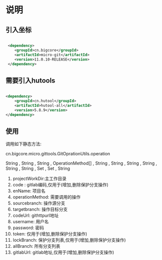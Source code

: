 # 说明

## 引入坐标

```xml

 <dependency>
    <groupId>cn.bigcore</groupId>
    <artifactId>micro-git</artifactId>
    <version>11.0.10-RELEASE</version>
 </dependency>

```
     
     
     
## 需要引入hutools

```xml

<dependency>
    <groupId>cn.hutool</groupId>
    <artifactId>hutool-all</artifactId>
    <version>5.8.9</version>
</dependency>

```


## 使用

调用如下静态方法:

cn.bigcore.micro.gittools.GitOprationUtils.operation

String , String , String , OperationMethod[] , String , String , String , String , String , String , Set<String> , Set<String> , String 

1. projectWorkDir:主工作目录
2. code : gitlab编码,仅用于(增加,删除保护分支操作)
3. enName: 项目名
4. operationMethod: 需要调用的操作
5. sourcebranch: 操作源分支
6. targetbranch: 操作目标分支
7. codeUrl: githttpurl地址
8. username: 用户名
9. password: 密码
10. token: 仅用于(增加,删除保护分支操作)
11. lockBranch: 保护分支列表,仅用于(增加,删除保护分支操作)
12. allBranch: 所有分支列表
13. gitlabUrl: gitlab地址,仅用于(增加,删除保护分支操作)
